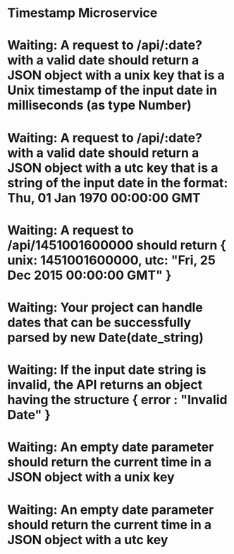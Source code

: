 # Timestamp Microservice

# Waiting: A request to /api/:date? with a valid date should return a JSON object with a unix key that is a Unix timestamp of the input date in milliseconds (as type Number)

# Waiting: A request to /api/:date? with a valid date should return a JSON object with a utc key that is a string of the input date in the format: Thu, 01 Jan 1970 00:00:00 GMT

# Waiting: A request to /api/1451001600000 should return { unix: 1451001600000, utc: "Fri, 25 Dec 2015 00:00:00 GMT" }

# Waiting: Your project can handle dates that can be successfully parsed by new Date(date_string)

# Waiting: If the input date string is invalid, the API returns an object having the structure { error : "Invalid Date" }

# Waiting: An empty date parameter should return the current time in a JSON object with a unix key

# Waiting: An empty date parameter should return the current time in a JSON object with a utc key
